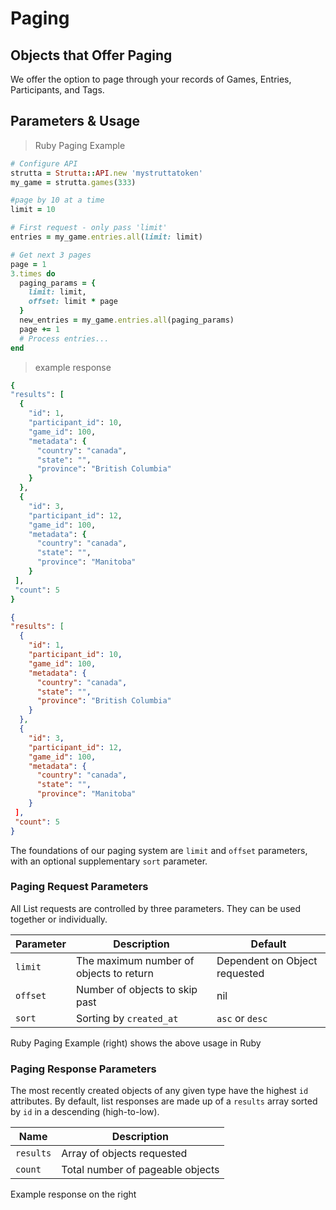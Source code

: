 # Paging

## Objects that Offer Paging

We offer the option to page through your records of Games, Entries, Participants, and Tags.

## Parameters & Usage
> Ruby Paging Example

```ruby
# Configure API
strutta = Strutta::API.new 'mystruttatoken'
my_game = strutta.games(333)

#page by 10 at a time
limit = 10

# First request - only pass 'limit'
entries = my_game.entries.all(limit: limit)

# Get next 3 pages
page = 1
3.times do
  paging_params = {
    limit: limit,
    offset: limit * page
  }
  new_entries = my_game.entries.all(paging_params)
  page += 1
  # Process entries...
end
```
> example response

```ruby
{
"results": [
  {
    "id": 1,
    "participant_id": 10,
    "game_id": 100,
    "metadata": {
      "country": "canada",
      "state": "",
      "province": "British Columbia"
    }
  },
  {
    "id": 3,
    "participant_id": 12,
    "game_id": 100,
    "metadata": {
      "country": "canada",
      "state": "",
      "province": "Manitoba"
    }
 ],
 "count": 5
}
```
```json
{
"results": [
  {
    "id": 1,
    "participant_id": 10,
    "game_id": 100,
    "metadata": {
      "country": "canada",
      "state": "",
      "province": "British Columbia"
    }
  },
  {
    "id": 3,
    "participant_id": 12,
    "game_id": 100,
    "metadata": {
      "country": "canada",
      "state": "",
      "province": "Manitoba"
    }
 ],
 "count": 5
}
```


The foundations of our paging system are `limit` and `offset` parameters, with an optional supplementary `sort` parameter.

### Paging Request Parameters

All List requests are controlled by three parameters. They can be used together or individually.

Parameter | Description | Default
--------- | ----------- | -------
`limit` | The maximum number of objects to return | Dependent on Object requested
`offset` | Number of objects to skip past | nil
`sort` | Sorting by `created_at` | `asc` or `desc`

<aside class="notice">
Ruby Paging Example (right) shows the above usage in Ruby
</aside>

### Paging Response Parameters

The most recently created objects of any given type have the highest `id` attributes.
By default, list responses are made up of a `results` array sorted by `id` in a descending (high-to-low).

Name | Description
---- | -----------
`results` | Array of objects requested
`count` | Total number of pageable objects

<aside class="notice">
Example response on the right
</aside>
